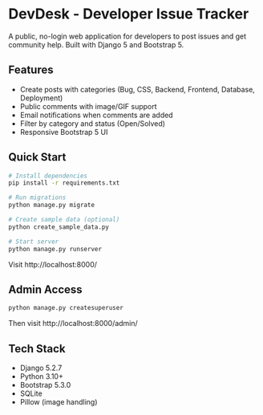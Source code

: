 # DevDesk - Developer Issue Tracker

A public, no-login web application for developers to post issues and get community help. Built with Django 5 and Bootstrap 5.

## Features

- Create posts with categories (Bug, CSS, Backend, Frontend, Database, Deployment)
- Public comments with image/GIF support
- Email notifications when comments are added
- Filter by category and status (Open/Solved)
- Responsive Bootstrap 5 UI

## Quick Start

```bash
# Install dependencies
pip install -r requirements.txt

# Run migrations
python manage.py migrate

# Create sample data (optional)
python create_sample_data.py

# Start server
python manage.py runserver
```

Visit http://localhost:8000/

## Admin Access

```bash
python manage.py createsuperuser
```

Then visit http://localhost:8000/admin/

## Tech Stack

- Django 5.2.7
- Python 3.10+
- Bootstrap 5.3.0
- SQLite
- Pillow (image handling)
